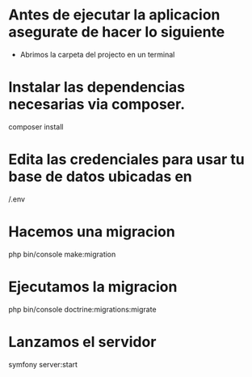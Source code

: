 # Antes de ejecutar la aplicacion asegurate de hacer lo siguiente
* Abrimos la carpeta del projecto en un  terminal
# Instalar las dependencias necesarias via composer.
composer install

# Edita las credenciales para usar tu base de datos ubicadas en
/.env

# Hacemos una migracion
php bin/console make:migration

# Ejecutamos la migracion
php bin/console doctrine:migrations:migrate

# Lanzamos el servidor
symfony server:start